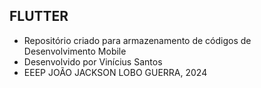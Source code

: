 ## FLUTTER
- Repositório criado para armazenamento de códigos de Desenvolvimento Mobile
- Desenvolvido por Vinícius Santos
- EEEP JOÃO JACKSON LOBO GUERRA, 2024

